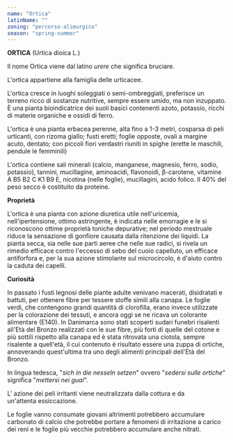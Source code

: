 ```yaml
---
name: "Ortica"
latinName: ""
zoning: "percorso-alimurgico"
season: "spring-summer"
---
```


**ORTICA** (Urtica dioica L.)

Il nome Ortica viene dal latino *urere* che significa bruciare.

L'ortica appartiene alla famiglia delle urticacee.

L\'ortica cresce in luoghi soleggiati o semi-ombreggiati, preferisce un
terreno ricco di sostanze nutritive, sempre essere umido, ma non
inzuppato. È una pianta bioindicatrice dei suoli basici contenenti
azoto, potassio, ricchi di materie organiche e ossidi di ferro.

L'ortica è una pianta erbacea perenne, alta fino a 1-3 metri, cosparsa
di peli urticanti, con rizoma giallo; fusti eretti; foglie opposte,
ovali a margine acuto, dentato; con piccoli fiori verdastri riuniti in
spighe (erette le maschili, pendule le femminili)

L'ortica contiene sali minerali (calcio, manganese, magnesio, ferro,
sodio, potassio), tannini, mucillagine, aminoacidi, flavonoidi,
β-carotene, vitamine A B5 B2 C K1 B9 E, nicotina (nelle foglie),
mucillagini, acido folico. Il 40% del peso secco è costituito
da proteine.

**Proprietà**

L'ortica è una pianta con azione diuretica utile nell\'uricemia,
nell\'ipertensione, ottimo astringente, è indicata nelle emorragie e le
si riconoscono ottime proprietà toniche depurative; nel periodo
mestruale riduce la sensazione di gonfiore causata dalla ritenzione dei
liquidi. La pianta secca, sia nelle sue parti aeree che nelle sue
radici, si rivela un rimedio efficace contro l\'eccesso di sebo del
cuoio capelluto, un efficace antiforfora e, per la sua azione stimolante
sul microcircolo, è d'aiuto contro la caduta dei capelli.

**Curiosità**

In passato i fusti legnosi delle piante adulte venivano macerati,
disidratati e battuti, per ottenere fibre per tessere stoffe simili alla
canapa. Le foglie verdi, che contengono grandi quantità di clorofilla,
erano invece utilizzate per la colorazione dei tessuti, e ancora oggi se
ne ricava un colorante alimentare (E140). In Danimarca sono stati
scoperti sudari funebri risalenti all'Età del Bronzo realizzati con le
sue fibre, più forti di quelle del cotone e più sottili rispetto alla
canapa ed è stata ritrovata una ciotola, sempre risalente a quell'età,
il cui contenuto è risultato essere una zuppa di ortiche, annoverando
quest'ultima tra uno degli alimenti principali dell'Età del Bronzo.

In lingua tedesca, "*sich in die nesseln setzen*" ovvero "*sedersi sulle
ortiche*" significa "*mettersi nei guai*".

L' azione dei peli irritanti viene neutralizzata dalla cottura e da
un'attenta essiccazione.

Le foglie vanno consumate giovani altrimenti potrebbero accumulare
carbonato di calcio che potrebbe portare a fenomeni di irritazione a
carico dei reni e le foglie più vecchie potrebbero accumulare anche
nitrati.
